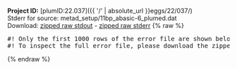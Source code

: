 **Project ID:** [plumID:22.037]({{ '/' | absolute_url }}eggs/22/037/)  
Stderr for source:  metad_setup/11bp_abasic-6_plumed.dat   
Download: [zipped raw stdout](11bp_abasic-6_plumed.dat.plumed_master.stdout.txt.zip) - [zipped raw stderr](11bp_abasic-6_plumed.dat.plumed_master.stderr.txt.zip) 
{% raw %}
<pre>
#! Only the first 1000 rows of the error file are shown below
#! To inspect the full error file, please download the zipped raw stderr file above
</pre>
{% endraw %}
